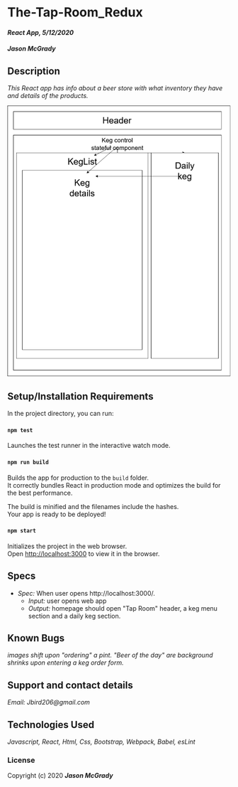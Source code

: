 # The-Tap-Room_Redux

#### _React App, 5/12/2020_

####  _**Jason McGrady**_



## Description

_This React app has info about a beer store with what inventory they have and details of the products._

![Component Diagram](https://github.com/Jbird206/The-Tap-Room/blob/master/componentDiagram.png)

## Setup/Installation Requirements

In the project directory, you can run:

#### `npm test`

Launches the test runner in the interactive watch mode.<br />

#### `npm run build`

Builds the app for production to the `build` folder.<br />
It correctly bundles React in production mode and optimizes the build for the best performance.

The build is minified and the filenames include the hashes.<br />
Your app is ready to be deployed!

#### `npm start`

Initializes the project in the web browser.<br />
Open [http://localhost:3000](http://localhost:3000) to view it in the browser.

## Specs

  * _Spec:_ When user opens http://localhost:3000/.
      * _Input:_ user opens web app
      * _Output:_ homepage should open "Tap Room" header, a keg menu section and a daily keg section.

## Known Bugs

_images shift upon "ordering" a pint. "Beer of the day" are background shrinks upon entering a keg order form._

## Support and contact details
 
_Email: Jbird206@gmail.com_

## Technologies Used

_Javascript, React, Html, Css, Bootstrap, Webpack, Babel, esLint_

### License


Copyright (c) 2020 **_Jason McGrady_**

